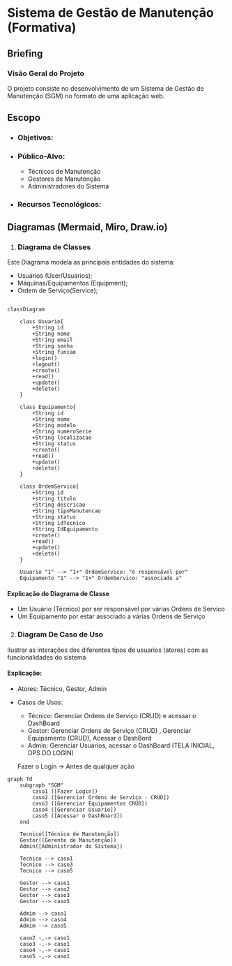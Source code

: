 # Sistema de Gestão de Manutenção (Formativa)

## Briefing

### Visão Geral do Projeto
O projeto consiste no desenvolvimento de um Sistema de Gestão de Manutenção (SGM) no formato de uma aplicação web.

## Escopo

- ### Objetivos:

- ### Público-Alvo:
    - Técnicos de Manutenção
    - Gestores de Manutenção
    - Administradores do Sistema

- ### Recursos Tecnológicos:

## Diagramas (Mermaid, Miro, Draw.io)

1. ### Diagrama de Classes
Este Diagrama modela as principais entidades do sistema:
- Usuários (User/Usuarios);
- Máquinas/Equipamentos (Equipment);
- Ordem de Serviço(Service);

```mermaid

classDiagram

    class Usuario{
        +String id
        +String nome
        +String email
        +String senha
        +String funcao
        +login()
        +logout()
        +create()
        +read()
        +update()
        +delete()
    }

    class Equipamento{
        +String id
        +String nome
        +String modelo
        +String numeroSerie
        +String localizacao
        +String status
        +create()
        +read()
        +update()
        +delete()
    }

    class OrdemServico{
        +String id
        +string titulo
        +String descricao
        +String tipoManutencao
        +String status
        +String idTecnico
        +String IdEquipamento
        +create()
        +read()
        +update()
        +delete()  
    }

    Usuario "1" --> "1+" OrdemServico: "é responsável por"
    Equipamento "1" --> "1+" OrdemServico: "associado a"

```
#### Explicação do Diagrama de Classe
 - Um Usuário (Técnico) por ser responsável por várias Ordens de Servico
 - Um Equipamento por estar associado a várias Ordens de Serviço



 2. ### Diagram De Caso de Uso
 Ilustrar as interações dos diferentes tipos de usuarios (atores) com as funcionalidades do sistema

 #### Explicação:
 - Atores: Técnico, Gestor, Admin

 - Casos de Usos: 
    - Técnico: Gerenciar Ordens de Serviço (CRUD) e acessar o DashBoard
    - Gestor: Gerenciar Ordens de Serviço (CRUD) , Gerenciar Equipamento (CRUD), Acessar o DashBord
    - Admin: Gerenciar Usuários, acessar o DashBoard (TELA INICIAL, DPS DO LOGIN)

    Fazer o Login -> Antes de qualquer ação

```mermaid
graph Td 
    subgraph "SGM"
        caso1 ([Fazer Login])
        caso2 ([Gerenciar Ordens de Serviço - CRUD])
        caso3 ([Gerenciar Equipamentos CRUD])
        caso4 ([Gerenciar Usuario])
        caso5 ([Acessar o DashBoard])
    end

    Tecnico([Técnico de Manutenção])
    Gestor([Gerente de Manutenção])
    Admin([Administrador do Sistema])

    Tecnico --> caso1 
    Tecnico --> caso3
    Tecnico --> caso5

    Gestor --> caso1
    Gestor --> caso2
    Gestor --> caso3
    Gestor --> caso5

    Admim --> caso1
    Admim --> caso4
    Admim --> caso5

    caso2 -,-> caso1
    caso3 -,-> caso1
    caso4 -,-> caso1
    caso5 -,-> caso1

```
